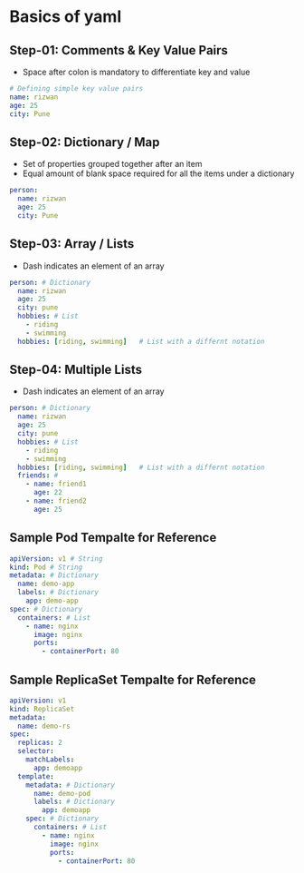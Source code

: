 # Basics of yaml

## Step-01: Comments & Key Value Pairs
- Space after colon is mandatory to differentiate key and value
```yml
# Defining simple key value pairs
name: rizwan
age: 25
city: Pune
```

## Step-02: Dictionary / Map
- Set of properties grouped together after an item
- Equal amount of blank space required for all the items under a dictionary
```yml
person:
  name: rizwan
  age: 25
  city: Pune
```

## Step-03: Array / Lists
- Dash indicates an element of an array
```yml
person: # Dictionary
  name: rizwan
  age: 25
  city: pune
  hobbies: # List  
    - riding
    - swimming
  hobbies: [riding, swimming]   # List with a differnt notation  
```  

## Step-04: Multiple Lists
- Dash indicates an element of an array
```yml
person: # Dictionary
  name: rizwan
  age: 25
  city: pune
  hobbies: # List  
    - riding
    - swimming
  hobbies: [riding, swimming]   # List with a differnt notation  
  friends: # 
    - name: friend1
      age: 22
    - name: friend2
      age: 25            
```  


## Sample Pod Tempalte for Reference

```yml
apiVersion: v1 # String
kind: Pod # String
metadata: # Dictionary
  name: demo-app
  labels: # Dictionary
    app: demo-app
spec: # Dictionary
  containers: # List
    - name: nginx
      image: nginx
      ports:
        - containerPort: 80
```        

## Sample ReplicaSet Tempalte for Reference

```yml
apiVersion: v1
kind: ReplicaSet
metadata:
  name: demo-rs
spec:
  replicas: 2
  selector:
    matchLabels:
      app: demoapp
  template:
    metadata: # Dictionary
      name: demo-pod
      labels: # Dictionary
        app: demoapp
    spec: # Dictionary
      containers: # List
        - name: nginx
          image: nginx
          ports:
            - containerPort: 80
```            
